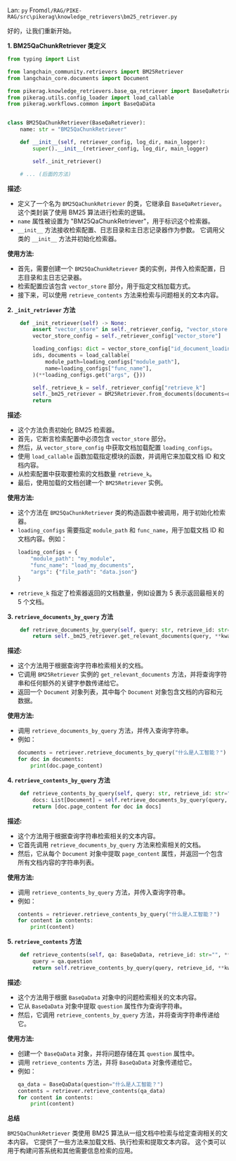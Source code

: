 Lan: `py` From`dl/RAG/PIKE-RAG/src\pikerag\knowledge_retrievers\bm25_retriever.py`

好的，让我们重新开始。

**1. BM25QaChunkRetriever 类定义**

```python
from typing import List

from langchain_community.retrievers import BM25Retriever
from langchain_core.documents import Document

from pikerag.knowledge_retrievers.base_qa_retriever import BaseQaRetriever
from pikerag.utils.config_loader import load_callable
from pikerag.workflows.common import BaseQaData


class BM25QaChunkRetriever(BaseQaRetriever):
    name: str = "BM25QaChunkRetriever"

    def __init__(self, retriever_config, log_dir, main_logger):
        super().__init__(retriever_config, log_dir, main_logger)

        self._init_retriever()

    # ... (后面的方法)

```

**描述:**

*   定义了一个名为 `BM25QaChunkRetriever` 的类，它继承自 `BaseQaRetriever`。 这个类封装了使用 BM25 算法进行检索的逻辑。
*   `name` 属性被设置为 "BM25QaChunkRetriever"，用于标识这个检索器。
*   `__init__` 方法接收检索配置、日志目录和主日志记录器作为参数。 它调用父类的 `__init__` 方法并初始化检索器。

**使用方法:**

*   首先，需要创建一个 `BM25QaChunkRetriever` 类的实例，并传入检索配置，日志目录和主日志记录器。
*   检索配置应该包含 `vector_store` 部分，用于指定文档加载方式。
*   接下来，可以使用 `retrieve_contents` 方法来检索与问题相关的文本内容。

**2. `_init_retriever` 方法**

```python
    def _init_retriever(self) -> None:
        assert "vector_store" in self._retriever_config, "vector_store must be defined in retriever part!"
        vector_store_config = self._retriever_config["vector_store"]

        loading_configs: dict = vector_store_config["id_document_loading"]
        ids, documents = load_callable(
            module_path=loading_configs["module_path"],
            name=loading_configs["func_name"],
        )(**loading_configs.get("args", {}))

        self._retrieve_k = self._retriever_config["retrieve_k"]
        self._bm25_retriever = BM25Retriever.from_documents(documents=documents, k=self._retrieve_k)
        return
```

**描述:**

*   这个方法负责初始化 BM25 检索器。
*   首先，它断言检索配置中必须包含 `vector_store` 部分。
*   然后，从 `vector_store_config` 中获取文档加载配置 `loading_configs`。
*   使用 `load_callable` 函数加载指定模块的函数，并调用它来加载文档 ID 和文档内容。
*   从检索配置中获取要检索的文档数量 `retrieve_k`。
*   最后，使用加载的文档创建一个 `BM25Retriever` 实例。

**使用方法:**

*   这个方法在 `BM25QaChunkRetriever` 类的构造函数中被调用，用于初始化检索器。
*   `loading_configs` 需要指定 `module_path` 和 `func_name`，用于加载文档 ID 和文档内容。例如：
    ```python
    loading_configs = {
        "module_path": "my_module",
        "func_name": "load_my_documents",
        "args": {"file_path": "data.json"}
    }
    ```
*   `retrieve_k` 指定了检索器返回的文档数量，例如设置为 5 表示返回最相关的 5 个文档。

**3. `retrieve_documents_by_query` 方法**

```python
    def retrieve_documents_by_query(self, query: str, retrieve_id: str="", **kwargs) -> List[Document]:
        return self._bm25_retriever.get_relevant_documents(query, **kwargs)
```

**描述:**

*   这个方法用于根据查询字符串检索相关的文档。
*   它调用 `BM25Retriever` 实例的 `get_relevant_documents` 方法，并将查询字符串和任何额外的关键字参数传递给它。
*   返回一个 `Document` 对象列表，其中每个 `Document` 对象包含文档的内容和元数据。

**使用方法:**

*   调用 `retrieve_documents_by_query` 方法，并传入查询字符串。
*   例如：
    ```python
    documents = retriever.retrieve_documents_by_query("什么是人工智能？")
    for doc in documents:
        print(doc.page_content)
    ```

**4. `retrieve_contents_by_query` 方法**

```python
    def retrieve_contents_by_query(self, query: str, retrieve_id: str="", **kwargs) -> List[str]:
        docs: List[Document] = self.retrieve_documents_by_query(query, retrieve_id, **kwargs)
        return [doc.page_content for doc in docs]
```

**描述:**

*   这个方法用于根据查询字符串检索相关的文本内容。
*   它首先调用 `retrieve_documents_by_query` 方法来检索相关的文档。
*   然后，它从每个 `Document` 对象中提取 `page_content` 属性，并返回一个包含所有文档内容的字符串列表。

**使用方法:**

*   调用 `retrieve_contents_by_query` 方法，并传入查询字符串。
*   例如：
    ```python
    contents = retriever.retrieve_contents_by_query("什么是人工智能？")
    for content in contents:
        print(content)
    ```

**5. `retrieve_contents` 方法**

```python
    def retrieve_contents(self, qa: BaseQaData, retrieve_id: str="", **kwargs) -> List[str]:
        query = qa.question
        return self.retrieve_contents_by_query(query, retrieve_id, **kwargs)
```

**描述:**

*   这个方法用于根据 `BaseQaData` 对象中的问题检索相关的文本内容。
*   它从 `BaseQaData` 对象中提取 `question` 属性作为查询字符串。
*   然后，它调用 `retrieve_contents_by_query` 方法，并将查询字符串传递给它。

**使用方法:**

*   创建一个 `BaseQaData` 对象，并将问题存储在其 `question` 属性中。
*   调用 `retrieve_contents` 方法，并将 `BaseQaData` 对象传递给它。
*   例如：
    ```python
    qa_data = BaseQaData(question="什么是人工智能？")
    contents = retriever.retrieve_contents(qa_data)
    for content in contents:
        print(content)
    ```

**总结**

`BM25QaChunkRetriever` 类使用 BM25 算法从一组文档中检索与给定查询相关的文本内容。 它提供了一些方法来加载文档、执行检索和提取文本内容。 这个类可以用于构建问答系统和其他需要信息检索的应用。
